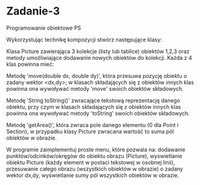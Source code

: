 # Zadanie-3
Programowanie obiektowe PS

Wykorzystując technikę kompozycji stwórz następujące klasy:

Klasa Picture zawierająca 3 kolekcje (listy lub tablice) obiektów 1,2,3 oraz metody umożliwiające dodawanie nowych obiektów do kolekcji.
Każda z 4 klas powinna mieć:

Metodę 'move(double dx, double dy)', która przesuwa pozycję obiektu o zadany wektor <dx,dy>; w klasach składających się z obiektów innych klas powinna ona wywoływać metody 'move' swoich obiektów składowych.

Metodę 'String toString()' zwracające tekstową reprezentację danego obiektu, przy czym w klasach składających się z obiektów innych klas powinna ona wywoływać metody 'toString' swoich obiektów składowych.

Metodę 'getArea()', która zwraca pole danego elementu (0 dla Point i Section), w przypadku klasy Picture zwracana wartość to suma pól obiektów w obrazie.

W programie zaimplementuj proste menu, które pozwala na: dodawanie punktów/odcinków/okręgów do obiektu obrazu (Picture), wyswietlanie obiektu Picture (każdy element w postaci tekstowej w osobnej linii), przesuwanie całego obrazu (wszystkich obiektów w obrazie) o zadany wektor dx,dy, wyświetlanie sumy pól wszystkich obiektów w obrazie.
